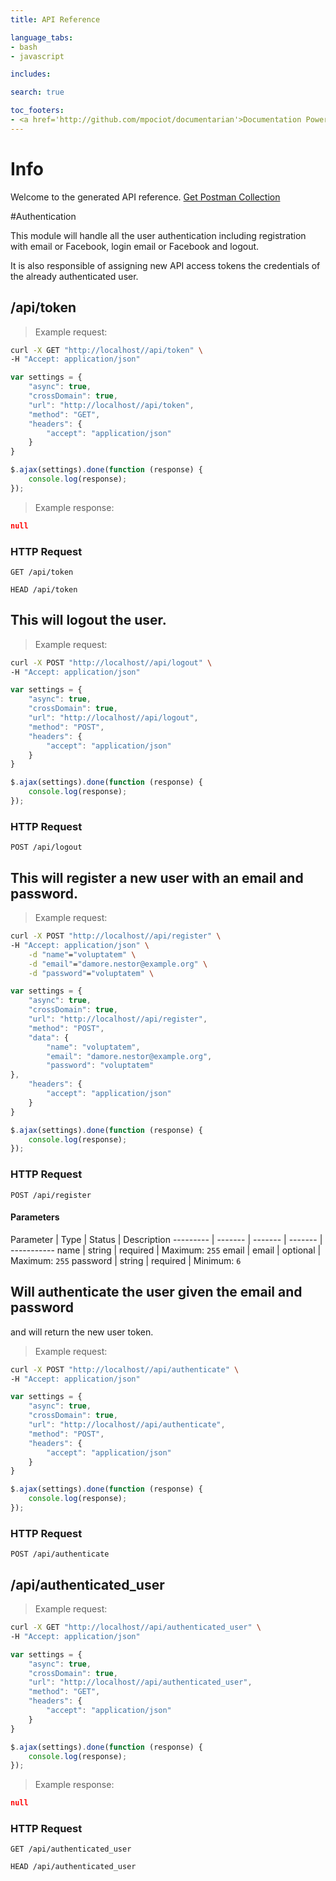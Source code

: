 ```yaml
---
title: API Reference

language_tabs:
- bash
- javascript

includes:

search: true

toc_footers:
- <a href='http://github.com/mpociot/documentarian'>Documentation Powered by Documentarian</a>
---
```

<!-- START_INFO -->
# Info

Welcome to the generated API reference.
[Get Postman Collection](http://localhost/docs/collection.json)
<!-- END_INFO -->

#Authentication

This module will handle all the user authentication  including registration with
email or Facebook, login  email or Facebook and logout.

It is also responsible of assigning new API access tokens  the credentials of
the already authenticated user.
<!-- START_fde36329ab58ad5d6ab50b7704de548b -->
## /api/token

> Example request:

```bash
curl -X GET "http://localhost//api/token" \
-H "Accept: application/json"
```

```javascript
var settings = {
    "async": true,
    "crossDomain": true,
    "url": "http://localhost//api/token",
    "method": "GET",
    "headers": {
        "accept": "application/json"
    }
}

$.ajax(settings).done(function (response) {
    console.log(response);
});
```

> Example response:

```json
null
```

### HTTP Request
`GET /api/token`

`HEAD /api/token`


<!-- END_fde36329ab58ad5d6ab50b7704de548b -->

<!-- START_39798dab89951f0e0c3fc59a53f859e5 -->
## This will logout the user.

> Example request:

```bash
curl -X POST "http://localhost//api/logout" \
-H "Accept: application/json"
```

```javascript
var settings = {
    "async": true,
    "crossDomain": true,
    "url": "http://localhost//api/logout",
    "method": "POST",
    "headers": {
        "accept": "application/json"
    }
}

$.ajax(settings).done(function (response) {
    console.log(response);
});
```


### HTTP Request
`POST /api/logout`


<!-- END_39798dab89951f0e0c3fc59a53f859e5 -->

<!-- START_0f8ecc008bbceb798251c0de85808ef8 -->
## This will register a new user with an email and password.

> Example request:

```bash
curl -X POST "http://localhost//api/register" \
-H "Accept: application/json" \
    -d "name"="voluptatem" \
    -d "email"="damore.nestor@example.org" \
    -d "password"="voluptatem" \

```

```javascript
var settings = {
    "async": true,
    "crossDomain": true,
    "url": "http://localhost//api/register",
    "method": "POST",
    "data": {
        "name": "voluptatem",
        "email": "damore.nestor@example.org",
        "password": "voluptatem"
},
    "headers": {
        "accept": "application/json"
    }
}

$.ajax(settings).done(function (response) {
    console.log(response);
});
```


### HTTP Request
`POST /api/register`

#### Parameters

Parameter | Type | Status | Description
--------- | ------- | ------- | ------- | -----------
    name | string |  required  | Maximum: `255`
    email | email |  optional  | Maximum: `255`
    password | string |  required  | Minimum: `6`

<!-- END_0f8ecc008bbceb798251c0de85808ef8 -->

<!-- START_d5417ec5d425f04b71e9a4e9987c8295 -->
## Will authenticate the user given the email and password
and will return the new user token.

> Example request:

```bash
curl -X POST "http://localhost//api/authenticate" \
-H "Accept: application/json"
```

```javascript
var settings = {
    "async": true,
    "crossDomain": true,
    "url": "http://localhost//api/authenticate",
    "method": "POST",
    "headers": {
        "accept": "application/json"
    }
}

$.ajax(settings).done(function (response) {
    console.log(response);
});
```


### HTTP Request
`POST /api/authenticate`


<!-- END_d5417ec5d425f04b71e9a4e9987c8295 -->

<!-- START_a5d7bfde9c5e33e7c8fd6f07a11939b5 -->
## /api/authenticated_user

> Example request:

```bash
curl -X GET "http://localhost//api/authenticated_user" \
-H "Accept: application/json"
```

```javascript
var settings = {
    "async": true,
    "crossDomain": true,
    "url": "http://localhost//api/authenticated_user",
    "method": "GET",
    "headers": {
        "accept": "application/json"
    }
}

$.ajax(settings).done(function (response) {
    console.log(response);
});
```

> Example response:

```json
null
```

### HTTP Request
`GET /api/authenticated_user`

`HEAD /api/authenticated_user`


<!-- END_a5d7bfde9c5e33e7c8fd6f07a11939b5 -->

